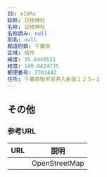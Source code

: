 ```yaml
---
ID: m16Ru
総称: 日枝神社
名称: 日枝神社
名称読み: null
別名: null
都道府県: 千葉県
区域: 柏市
緯度: 35.8444521
経度: 140.0424735
郵便番号: 2701442
住所: 千葉県柏市染井入新田１２５−２
---
```


## その他

### 参考URL

| URL | 説明          |
| --- | ------------- |
|     | OpenStreetMap |
